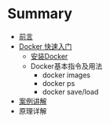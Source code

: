 # Summary

* [前言](README.md)
* [Docker 快速入门](快速入门/fastlearn.md)
   * [安装Docker](chapter_fastlearn/install_docker.md)
   * Docker基本指令及用法
       * docker images
       * docker ps
       * docker save/load
* [案例讲解](examples.md)
* 原理详解

